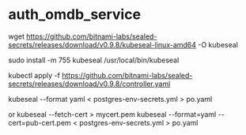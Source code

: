 # auth_omdb_service

wget https://github.com/bitnami-labs/sealed-secrets/releases/download/v0.9.8/kubeseal-linux-amd64 -O kubeseal

sudo install -m 755 kubeseal /usr/local/bin/kubeseal

kubectl apply -f https://github.com/bitnami-labs/sealed-secrets/releases/download/v0.9.8/controller.yaml

kubeseal --format yaml < postgres-env-secrets.yml > po.yaml

or
kubeseal --fetch-cert > mycert.pem
kubeseal --format=yaml --cert=pub-cert.pem < postgres-env-secrets.yml > po.yaml
